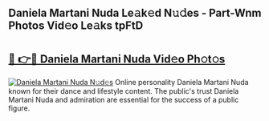 ## Daniela Martani Nuda Le𝚊k𝚎d N𝚞𝚍es - Part-Wnm Photos Vid𝚎o Le𝚊ks tpFtD

# <h2><a href="http://fbcdfj.evod.top/?m=Daniela+Martani+Nuda">🔗 👉🔴 Daniela Martani Nuda Vid𝚎o Ph𝚘t𝚘s</a></h2>

[![Daniela Martani Nuda N𝚞d𝚎s](https://i.imgur.com/8V9OHl7.gif)](http://fbcdfj.evod.top/?m=Daniela+Martani+Nuda)
Online personality Daniela Martani Nuda known for their dance and lifestyle content. The public's trust Daniela Martani Nuda and admiration are essential for the success of a public figure. 

